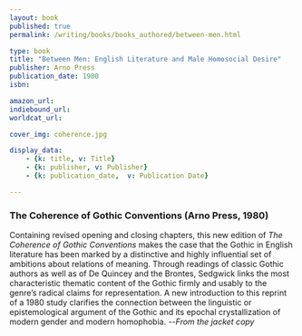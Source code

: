 ```yaml
---
layout: book
published: true
permalink: /writing/books/books_authored/between-men.html

type: book
title: "Between Men: English Literature and Male Homosocial Desire"
publisher: Arno Press
publication_date: 1980
isbn:

amazon_url:
indiebound_url:
worldcat_url:

cover_img: coherence.jpg

display_data:
    - {k: title, v: Title}
    - {k: publisher, v: Publisher}
    - {k: publication_date,  v: Publication Date}

---
```


### The Coherence of Gothic Conventions (Arno Press, 1980)

Containing revised opening and closing chapters, this new edition of <i>The Coherence of Gothic Conventions</i> makes the case that the Gothic in English literature has been marked by a distinctive and highly influential set of ambitions about relations of meaning. Through readings of classic Gothic authors as well as of De Quincey and the Brontes, Sedgwick links the most characteristic thematic content of the Gothic firmly and usably to the genre’s radical claims for representation. A new introduction to this reprint of a 1980 study clarifies the connection between the linguistic or epistemological argument of the Gothic and its epochal crystallization of modern gender and modern homophobia. --<i>From the jacket copy</i>
